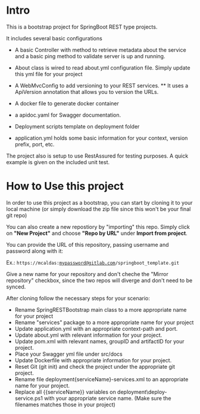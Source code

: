 # Intro
This is a bootstrap project for SpringBoot REST type projects.

It includes several basic configurations
* A basic Controller with method to retrieve metadata about the service and a basic ping method to validate server is up and running.
* About class is wired to read about.yml configuration file. Simply update this yml file for your project
* A WebMvcConfig to add versioning to your REST services.
** It uses a ApiVersion annotation that allows you to version the URLs.
* A docker file to generate docker container
* a apidoc.yaml for Swagger documentation.
* Deployment scripts template on deployment folder

* application.yml holds some basic information for your context, version prefix, port, etc.


The project also is setup to use RestAssured for testing purposes. A quick example is given on the included unit test.

# How to Use this project
In order to use this project as a bootstrap, you can start by cloning it to your local machine
(or simply download the zip file since this won't be your final git repo)

You can also create a new repostiory by "importing" this repo. Simply click on **"New Project"**
and choose **"Repo by URL"** under **Import from project**.

You can provide the URL of this repository, passing username and password along with it:

Ex.:
<code>https://mcaldas:mypassword@gitlab.com/springboot_template.git</code>

Give a new name for your repository and don't cheche the "Mirror repository" checkbox,
since the two repos will diverge and don't need to be synced.

After cloning follow the necessary steps for your scenario:
* Rename SpringRESTBootstrap main class to a more appropriate name for your project
* Rename "services" package to a more appropriate name for your project
* Update application.yml with an appropriate context-path and port.
* Update about.yml with relevant information for your project.
* Update pom.xml with relevant names, groupID and artifactID for your project.
* Place your Swagger yml file under src/docs
* Update Dockerfile with appropriate information for your project.
* Reset Git (git init) and check the project under the appropriate git project.
* Rename file deployment\{serviceName}-services.xml to an appropriate name for your project.
* Replace all {{serviceName}} variables on deployment\deploy-service.ps1 with your appropriate service name.
(Make sure the filenames matches those in your project)

